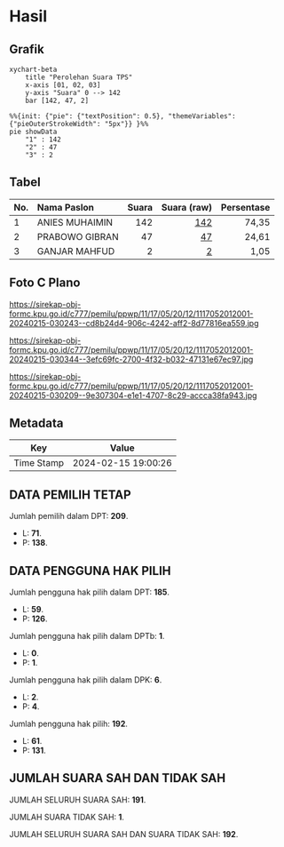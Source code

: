 # Hasil

## Grafik

```mermaid
xychart-beta
    title "Perolehan Suara TPS"
    x-axis [01, 02, 03]
    y-axis "Suara" 0 --> 142
    bar [142, 47, 2]
```

```mermaid
%%{init: {"pie": {"textPosition": 0.5}, "themeVariables": {"pieOuterStrokeWidth": "5px"}} }%%
pie showData
    "1" : 142
    "2" : 47
    "3" : 2
```

## Tabel

| No. | Nama Paslon    | Suara | Suara (raw) | Persentase |
|:--- |:-------------- | -----:| -----------:| ----------:|
| 1   | ANIES MUHAIMIN | 142   | [142][p-1]  | 74,35      |
| 2   | PRABOWO GIBRAN | 47    | [47][p-2]   | 24,61      |
| 3   | GANJAR MAHFUD  | 2     | [2][p-3]    | 1,05       |


[p-1]: https://github.com/gigit-pemilu/pemilu-2024-11-aceh/blob/main/pilpres/hitung-suara/sub/11-aceh/sub/17-bener-meriah/sub/05-bukit/sub/2012-kenawat-redelong/sub/001-tps/sub/paslon-1.txt
[p-2]: https://github.com/gigit-pemilu/pemilu-2024-11-aceh/blob/main/pilpres/hitung-suara/sub/11-aceh/sub/17-bener-meriah/sub/05-bukit/sub/2012-kenawat-redelong/sub/001-tps/sub/paslon-2.txt
[p-3]: https://github.com/gigit-pemilu/pemilu-2024-11-aceh/blob/main/pilpres/hitung-suara/sub/11-aceh/sub/17-bener-meriah/sub/05-bukit/sub/2012-kenawat-redelong/sub/001-tps/sub/paslon-3.txt

## Foto C Plano

https://sirekap-obj-formc.kpu.go.id/c777/pemilu/ppwp/11/17/05/20/12/1117052012001-20240215-030243--cd8b24d4-906c-4242-aff2-8d77816ea559.jpg

https://sirekap-obj-formc.kpu.go.id/c777/pemilu/ppwp/11/17/05/20/12/1117052012001-20240215-030344--3efc69fc-2700-4f32-b032-47131e67ec97.jpg

https://sirekap-obj-formc.kpu.go.id/c777/pemilu/ppwp/11/17/05/20/12/1117052012001-20240215-030209--9e307304-e1e1-4707-8c29-accca38fa943.jpg


## Metadata

| Key        | Value               |
| ---------- | ------------------- |
| Time Stamp | 2024-02-15 19:00:26 |


## DATA PEMILIH TETAP

Jumlah pemilih dalam DPT: **209**.
 * L: **71**.
 * P: **138**.

## DATA PENGGUNA HAK PILIH

Jumlah pengguna hak pilih dalam DPT: **185**.
 * L: **59**.
 * P: **126**.

Jumlah pengguna hak pilih dalam DPTb: **1**.
 * L: **0**.
 * P: **1**.

Jumlah pengguna hak pilih dalam DPK: **6**.
 * L: **2**.
 * P: **4**.

Jumlah pengguna hak pilih: **192**.
 * L: **61**.
 * P: **131**.

## JUMLAH SUARA SAH DAN TIDAK SAH

JUMLAH SELURUH SUARA SAH: **191**.

JUMLAH SUARA TIDAK SAH: **1**.

JUMLAH SELURUH SUARA SAH DAN SUARA TIDAK SAH: **192**.


